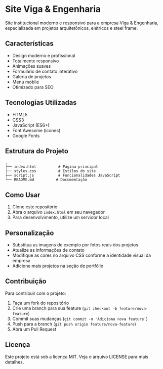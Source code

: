 # Site Viga & Engenharia

Site institucional moderno e responsivo para a empresa Viga & Engenharia, especializada em projetos arquitetônicos, elétricos e steel frame.

## Características

- Design moderno e profissional
- Totalmente responsivo
- Animações suaves
- Formulário de contato interativo
- Galeria de projetos
- Menu mobile
- Otimizado para SEO

## Tecnologias Utilizadas

- HTML5
- CSS3
- JavaScript (ES6+)
- Font Awesome (ícones)
- Google Fonts

## Estrutura do Projeto

```
.
├── index.html          # Página principal
├── styles.css          # Estilos do site
├── script.js           # Funcionalidades JavaScript
└── README.md          # Documentação
```

## Como Usar

1. Clone este repositório
2. Abra o arquivo `index.html` em seu navegador
3. Para desenvolvimento, utilize um servidor local

## Personalização

- Substitua as imagens de exemplo por fotos reais dos projetos
- Atualize as informações de contato
- Modifique as cores no arquivo CSS conforme a identidade visual da empresa
- Adicione mais projetos na seção de portfólio

## Contribuição

Para contribuir com o projeto:

1. Faça um fork do repositório
2. Crie uma branch para sua feature (`git checkout -b feature/nova-feature`)
3. Commit suas mudanças (`git commit -m 'Adiciona nova feature'`)
4. Push para a branch (`git push origin feature/nova-feature`)
5. Abra um Pull Request

## Licença

Este projeto está sob a licença MIT. Veja o arquivo LICENSE para mais detalhes. 
